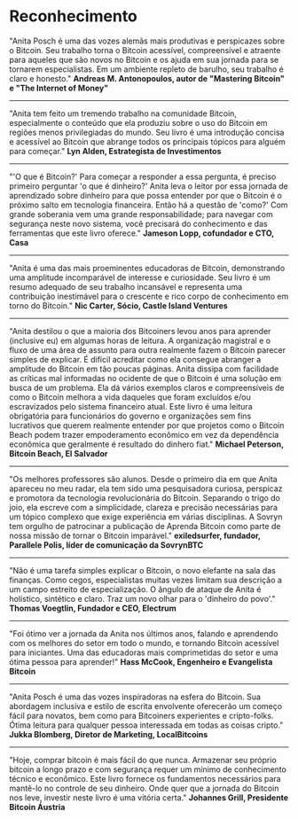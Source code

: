 # Reconhecimento

"Anita Posch é uma das vozes alemãs mais produtivas e perspicazes sobre o Bitcoin. Seu trabalho torna o Bitcoin acessível, compreensível e atraente para aqueles que são novos no Bitcoin e os ajuda em sua jornada para se tornarem especialistas. Em um ambiente repleto de barulho, seu trabalho é claro e honesto."
**Andreas M. Antonopoulos, autor de "Mastering Bitcoin" e "The Internet of Money"**
***
"Anita tem feito um tremendo trabalho na comunidade Bitcoin, especialmente o conteúdo que ela produziu sobre o uso do Bitcoin em regiões menos privilegiadas do mundo. Seu livro é uma introdução concisa e acessível ao Bitcoin que abrange todos os principais tópicos para alguém para começar."
**Lyn Alden, Estrategista de Investimentos**
***
"'O que é Bitcoin?' Para começar a responder a essa pergunta, é preciso primeiro perguntar 'o que é dinheiro?' Anita leva o leitor por essa jornada de aprendizado sobre dinheiro para que possa entender por que o Bitcoin é o próximo salto em tecnologia financeira. Então há a questão de 'como?' Com grande soberania vem uma grande responsabilidade; para navegar com segurança neste novo sistema, você precisará do conhecimento e das ferramentas que este livro oferece."
**Jameson Lopp, cofundador e CTO, Casa**
***
"Anita é uma das mais proeminentes educadoras de Bitcoin, demonstrando uma amplitude incomparável de interesse e curiosidade. Seu livro é um resumo adequado de seu trabalho incansável e representa uma contribuição inestimável para o crescente e rico corpo de conhecimento em torno do Bitcoin."
**Nic Carter, Sócio, Castle Island Ventures**
***
"Anita destilou o que a maioria dos Bitcoiners levou anos para aprender (inclusive eu) em algumas horas de leitura. A organização magistral e o fluxo de uma área de assunto para outra realmente fazem o Bitcoin parecer simples de explicar. É difícil acreditar como ela consegue abranger a amplitude do Bitcoin em tão poucas páginas. Anita dissipa com facilidade as críticas mal informadas no ocidente de que o Bitcoin é uma solução em busca de um problema. Ela dá vários exemplos claros e compreensíveis de como o Bitcoin melhora a vida daqueles que foram excluídos e/ou escravizados pelo sistema financeiro atual. Este livro é uma leitura obrigatória para funcionários do governo e organizações sem fins lucrativos que querem realmente entender por que projetos como o Bitcoin Beach podem trazer empoderamento econômico em vez da dependência econômica que geralmente é resultado do dinhero fiat."
**Michael Peterson, Bitcoin Beach, El Salvador**
***
"Os melhores professores são alunos. Desde o primeiro dia em que Anita apareceu no meu radar, ela tem sido uma pesquisadora curiosa, perspicaz e promotora da tecnologia revolucionária do Bitcoin. Separando o trigo do joio, ela escreve com a simplicidade, clareza e precisão necessárias para um tópico complexo que exige experiência em várias disciplinas. A Sovryn tem orgulho de patrocinar a publicação de Aprenda Bitcoin como parte de nossa missão de tornar o Bitcoin imparável."
**exiledsurfer, fundador, Parallele Polis, líder de comunicação da SovrynBTC**
***
"Não é uma tarefa simples explicar o Bitcoin, o novo elefante na sala das finanças. Como cegos, especialistas muitas vezes limitam sua descrição a um campo estreito de especialização. O ângulo de ataque de Anita é holístico, sintético e claro. Traz um novo olhar para o 'dinheiro do povo'."
**Thomas Voegtlin, Fundador e CEO, Electrum**
***
"Foi ótimo ver a jornada da Anita nos últimos anos, falando e aprendendo com os melhores do setor em todo o mundo, e tornando Bitcoin acessível para iniciantes. Uma das educadoras mais comprimetidas do setor e uma ótima pessoa para aprender!"
**Hass McCook, Engenheiro e Evangelista Bitcoin**
***
"Anita Posch é uma das vozes inspiradoras na esfera do Bitcoin. Sua abordagem inclusiva e estilo de escrita envolvente oferecerão um começo fácil para novatos, bem como para Bitcoiners experientes e cripto-folks. Ótima leitura para qualquer pessoa interessada em todas as coisas cripto."
**Jukka Blomberg, Diretor de Marketing, LocalBitcoins**
***
"Hoje, comprar bitcoin é mais fácil do que nunca. Armazenar seu próprio bitcoin a longo prazo e com segurança requer um mínimo de conhecimento técnico e econômico. Este livro fornece os fundamentos necessários para mantê-lo no controle de seu dinheiro. Onde quer que a jornada do Bitcoin nos leve, investir neste livro é uma vitória certa."
**Johannes Grill, Presidente Bitcoin Áustria**  


